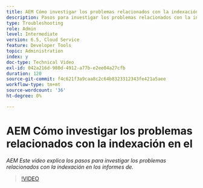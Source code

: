 ```yaml
---
title: AEM Cómo investigar los problemas relacionados con la indexación en el
description: Pasos para investigar los problemas relacionados con la indexación
type: Troubleshooting
role: Admin
level: Intermediate
version: 6.5, Cloud Service
feature: Developer Tools
topic: Administration
index: y
doc-type: Technical Video
exl-id: 042a216d-980d-4912-a77b-e2ee04a27cfb
duration: 120
source-git-commit: f4c621f3a9caa8c2c64b8323312343fe421a5aee
workflow-type: tm+mt
source-wordcount: '36'
ht-degree: 0%

---
```


# AEM Cómo investigar los problemas relacionados con la indexación en el

*AEM Este vídeo explica los pasos para investigar los problemas relacionados con la indexación en los informes de.*

>[!VIDEO](https://video.tv.adobe.com/v/335465?quality=12&learn=on)
